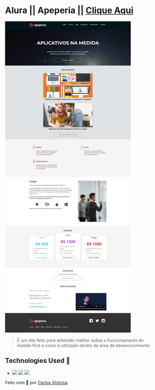 # Alura || Apeperia  || <a href="">Clique Aqui</a>

<img src="img/site.png" alt="exemplo imagem">

> É um site feito para entender melhor sobre o funcionamento do mobile-first e como é utilizado dentro da área de desenvolvimento

## Technologies Used 🧩

*  <img src="https://img.shields.io/badge/HTML5-E34F26?style=for-the-badge&logo=html5&logoColor=white" /> <img src="https://img.shields.io/badge/CSS3-1572B6?style=for-the-badge&logo=css3&logoColor=white"/>  <img src="https://img.shields.io/badge/Material--UI-0081CB?style=for-the-badge&logo=material-ui&logoColor=white"/>

  

Feito com **💜** por <a href="https://www.linkedin.com/in/carlosvini/">Carlos Vinícius</a>